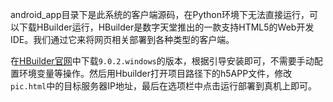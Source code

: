 android_app目录下是此系统的客户端源码，在Python环境下无法直接运行，可以下载HBuilder运行，HBuilder是数字天堂推出的一款支持HTML5的Web开发IDE。我们通过它来将网页相关部署到各种类型的客户端。

在[HBuilder官网](http://www.dcloud.io/)中下载`9.0.2.windows`的版本，根据引导安装即可，不需要手动配置环境变量等操作。然后用Hbuilder打开项目路径下的h5APP文件，修改`pic.html`中的目标服务器IP地址，最后在选项栏中点击运行部署到真机上即可。

